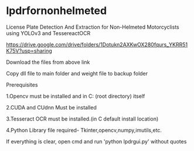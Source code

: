 # lpdrfornonhelmeted
License Plate Detection And Extraction for Non-Helmeted Motorcyclists using YOLOv3 and TessereactOCR

https://drive.google.com/drive/folders/1Dotukn2AXKwOX280fqurs_YKRR51K75V?usp=sharing

Download the files from above link

Copy dll file to main folder and weight file to backup folder

Prerequisites

1.Opencv must be installed and in C: (root directory) itself

2.CUDA and CUdnn Must be installed

3.Tesseract OCR must be installed.(in C default install location)

4.Python Library file required- Tkinter,opencv,numpy,imutils,etc.
 
If everything is clear, open cmd and run 'python lpdrgui.py' without quotes

